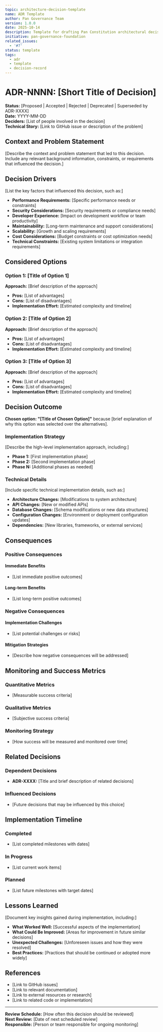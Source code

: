 ```yaml
---
topic: architecture-decision-template
name: ADR Template
author: Pan Governance Team
version: 1.0.0
date: 2025-10-14
description: Template for drafting Pan Constitution architectural decision records with initiative-aware metadata guidance.
initiative: pan-governance-foundation
related_issues:
  - '#7'
status: template
tags:
  - adr
  - template
  - decision-record
---
```


# ADR-NNNN: [Short Title of Decision]

**Status:** [Proposed | Accepted | Rejected | Deprecated | Superseded by ADR-XXXX]  
**Date:** YYYY-MM-DD  
**Deciders:** [List of people involved in the decision]  
**Technical Story:** [Link to GitHub issue or description of the problem]

## Context and Problem Statement

[Describe the context and problem statement that led to this decision. Include any relevant background information,
constraints, or requirements that influenced the decision.]

## Decision Drivers

[List the key factors that influenced this decision, such as:]

- **Performance Requirements:** [Specific performance needs or constraints]
- **Security Considerations:** [Security requirements or compliance needs]
- **Developer Experience:** [Impact on development workflow or team productivity]
- **Maintainability:** [Long-term maintenance and support considerations]
- **Scalability:** [Growth and scaling requirements]
- **Cost Considerations:** [Budget constraints or cost optimization needs]
- **Technical Constraints:** [Existing system limitations or integration requirements]

## Considered Options

### Option 1: [Title of Option 1]

**Approach:** [Brief description of the approach]

- **Pros:** [List of advantages]
- **Cons:** [List of disadvantages]
- **Implementation Effort:** [Estimated complexity and timeline]

### Option 2: [Title of Option 2]

**Approach:** [Brief description of the approach]

- **Pros:** [List of advantages]
- **Cons:** [List of disadvantages]
- **Implementation Effort:** [Estimated complexity and timeline]

### Option 3: [Title of Option 3]

**Approach:** [Brief description of the approach]

- **Pros:** [List of advantages]
- **Cons:** [List of disadvantages]
- **Implementation Effort:** [Estimated complexity and timeline]

## Decision Outcome

**Chosen option: "[Title of Chosen Option]"** because [brief explanation of why this option was selected over the
alternatives].

### Implementation Strategy

[Describe the high-level implementation approach, including:]

- **Phase 1:** [First implementation phase]
- **Phase 2:** [Second implementation phase]
- **Phase N:** [Additional phases as needed]

### Technical Details

[Include specific technical implementation details, such as:]

- **Architecture Changes:** [Modifications to system architecture]
- **API Changes:** [New or modified APIs]
- **Database Changes:** [Schema modifications or new data structures]
- **Configuration Changes:** [Environment or deployment configuration updates]
- **Dependencies:** [New libraries, frameworks, or external services]

## Consequences

### Positive Consequences

#### Immediate Benefits

- [List immediate positive outcomes]

#### Long-term Benefits

- [List long-term positive outcomes]

### Negative Consequences

#### Implementation Challenges

- [List potential challenges or risks]

#### Mitigation Strategies

- [Describe how negative consequences will be addressed]

## Monitoring and Success Metrics

### Quantitative Metrics

- [Measurable success criteria]

### Qualitative Metrics

- [Subjective success criteria]

### Monitoring Strategy

- [How success will be measured and monitored over time]

## Related Decisions

### Dependent Decisions

- **ADR-XXXX:** [Title and brief description of related decisions]

### Influenced Decisions

- [Future decisions that may be influenced by this choice]

## Implementation Timeline

### Completed

- [List completed milestones with dates]

### In Progress

- [List current work items]

### Planned

- [List future milestones with target dates]

## Lessons Learned

[Document key insights gained during implementation, including:]

- **What Worked Well:** [Successful aspects of the implementation]
- **What Could Be Improved:** [Areas for improvement in future similar decisions]
- **Unexpected Challenges:** [Unforeseen issues and how they were resolved]
- **Best Practices:** [Practices that should be continued or adopted more widely]

## References

- [Link to GitHub issues]
- [Link to relevant documentation]
- [Link to external resources or research]
- [Link to related code or implementation]

---

**Review Schedule:** [How often this decision should be reviewed]  
**Next Review:** [Date of next scheduled review]  
**Responsible:** [Person or team responsible for ongoing monitoring]
